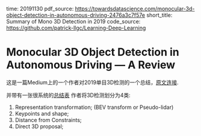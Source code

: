 time: 20191130
pdf_source: https://towardsdatascience.com/monocular-3d-object-detection-in-autonomous-driving-2476a3c7f57e
short_title: Summary of Mono 3D Detection in 2019
code_source: https://github.com/patrick-llgc/Learning-Deep-Learning
# Monocular 3D Object Detection in Autonomous Driving — A Review

这是一篇Medium上的一个作者对2019单目3D检测的一个总结，[原文连接].

并带有一张很系统的[总结表](https://docs.google.com/spreadsheets/d/1X_ViM-W4QbHPbJ2dHouRgkRAyzEnBS6J_9VxPEXvDM4/edit#gid=0)
作者将3D检测划分为4类:

1. Representation transformation; (BEV transform or Pseudo-lidar)
2. Keypoints and shape;
3. Distance from Constraints;
4. Direct 3D proposal;


[原文连接]:https://towardsdatascience.com/monocular-3d-object-detection-in-autonomous-driving-2476a3c7f57e